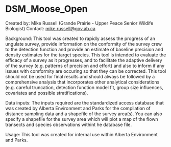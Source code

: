 # DSM_Moose_Open

Created by: Mike Russell (Grande Prairie - Upper Peace Senior Wildife Biologist)
Contact: mike.russell@gov.ab.ca  

Background:
This tool was created to rapidly assess the progress of an ungulate survey, provide information on the conformity of the survey crew to the detection function and provide an estimate of baseline precision and density estimates for the target species. This tool is intended to evaluate the efficacy of a survey as it progresses, and to facilitate the adaptive delivery of the survey (e.g. patterns of precision and effort) and also to inform if any issues with comformity are occuring so that they can be corrected. This tool should not be used for final results and should always be followed by a comprehensive analysis that incorporates other analytical considerations (e.g. careful truncation, detection function model fit, group size influences, covariates and possible stratifications). 

Data inputs:
The inputs required are the standardized access database that was created by Alberta Environment and Parks for the compilation of distance sampling data and a shapefile of the survey area(s). You can also specify a shapefile for the survey area which will plot a map of the flown transects and species observations withint he database file.

Usage: 
This tool was created for internal use within Alberta Environment and Parks. 
